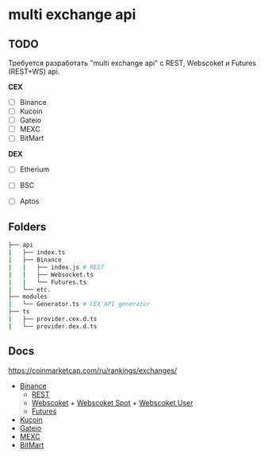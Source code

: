 # multi exchange api

## TODO

Требуется разработать "multi exchange api" с REST, Webscoket и Futures (REST+WS) api. 

**CEX**

- [ ] Binance
- [ ] Kucoin
- [ ] Gateio
- [ ] MEXC
- [ ] BitMart

**DEX**

- [ ] Etherium
- [ ] BSC
- [ ] Aptos


## Folders

```bash
├── api
|   ├── index.ts
|   ├── Binance
|   |   ├── index.js # REST
|   |   ├── Websocket.ts
|   |   └── Futures.ts
|   └── etc.
├── modules
|   └── Generator.ts # CEX API generator
├── ts
|   ├── provider.cex.d.ts
|   └── provider.dex.d.ts
```

## Docs

https://coinmarketcap.com/ru/rankings/exchanges/

* [Binance](https://github.com/binance/binance-spot-api-docs)
    * [REST](https://github.com/binance/binance-spot-api-docs/blob/master/rest-api.md)
    *  [Webscoket](https://github.com/binance/binance-spot-api-docs/blob/master/web-socket-streams.md) + [Webscoket Spot](https://github.com/binance/binance-spot-api-docs/blob/master/web-socket-api.md) + [Webscoket User](https://github.com/binance/binance-spot-api-docs/blob/master/user-data-stream.md)
    * [Futures]()
* [Kucoin](https://docs.kucoin.com/#general)
* [Gateio](https://www.gate.io/docs/developers/apiv4/en/)
* [MEXC](https://mxcdevelop.github.io/APIDoc/)
* [BitMart](https://developer-pro.bitmart.com/en/spot/#getting-started-2)
